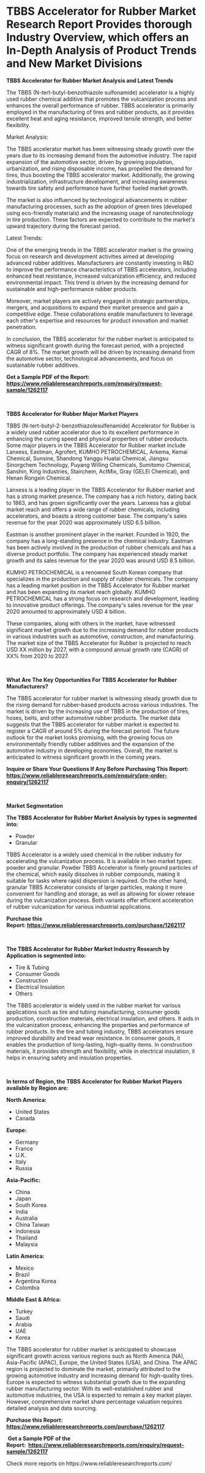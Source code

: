 <p><h1>TBBS Accelerator for Rubber Market Research Report Provides thorough Industry Overview, which offers an In-Depth Analysis of Product Trends and New Market Divisions</h1></p><p><strong>TBBS Accelerator for Rubber Market Analysis and Latest Trends</strong></p>
<p><p>The TBBS (N-tert-butyl-benzothiazole sulfonamide) accelerator is a highly used rubber chemical additive that promotes the vulcanization process and enhances the overall performance of rubber. TBBS accelerator is primarily employed in the manufacturing of tires and rubber products, as it provides excellent heat and aging resistance, improved tensile strength, and better flexibility.</p><p>Market Analysis:</p><p>The TBBS accelerator market has been witnessing steady growth over the years due to its increasing demand from the automotive industry. The rapid expansion of the automotive sector, driven by growing population, urbanization, and rising disposable income, has propelled the demand for tires, thus boosting the TBBS accelerator market. Additionally, the growing industrialization, infrastructure development, and increasing awareness towards tire safety and performance have further fueled market growth.</p><p>The market is also influenced by technological advancements in rubber manufacturing processes, such as the adoption of green tires (developed using eco-friendly materials) and the increasing usage of nanotechnology in tire production. These factors are expected to contribute to the market's upward trajectory during the forecast period.</p><p>Latest Trends:</p><p>One of the emerging trends in the TBBS accelerator market is the growing focus on research and development activities aimed at developing advanced rubber additives. Manufacturers are constantly investing in R&D to improve the performance characteristics of TBBS accelerators, including enhanced heat resistance, increased vulcanization efficiency, and reduced environmental impact. This trend is driven by the increasing demand for sustainable and high-performance rubber products.</p><p>Moreover, market players are actively engaged in strategic partnerships, mergers, and acquisitions to expand their market presence and gain a competitive edge. These collaborations enable manufacturers to leverage each other's expertise and resources for product innovation and market penetration.</p><p>In conclusion, the TBBS accelerator for the rubber market is anticipated to witness significant growth during the forecast period, with a projected CAGR of 8%. The market growth will be driven by increasing demand from the automotive sector, technological advancements, and focus on sustainable rubber additives.</p></p>
<p><strong>Get a Sample PDF of the Report:&nbsp; <a href="https://www.reliableresearchreports.com/enquiry/request-sample/1262117">https://www.reliableresearchreports.com/enquiry/request-sample/1262117</a></strong></p>
<p>&nbsp;</p>
<p><strong>TBBS Accelerator for Rubber Major Market Players</strong></p>
<p><p>TBBS (N-tert-butyl-2-benzothiazolesulfenamide) Accelerator for Rubber is a widely used rubber accelerator due to its excellent performance in enhancing the curing speed and physical properties of rubber products. Some major players in the TBBS Accelerator for Rubber market include Lanxess, Eastman, Agrofert, KUMHO PETROCHEMICAL, Arkema, Kemai Chemical, Sunsine, Shandong Yanggu Huatai Chemical, Jiangsu Sinorgchem Technology, Puyang Willing Chemicals, Sumitomo Chemical, Sanshin, King Industries, Stairchem, ActMix, Gray (GELEI Chemical), and Henan Rongxin Chemical.</p><p>Lanxess is a leading player in the TBBS Accelerator for Rubber market and has a strong market presence. The company has a rich history, dating back to 1863, and has grown significantly over the years. Lanxess has a global market reach and offers a wide range of rubber chemicals, including accelerators, and boasts a strong customer base. The company's sales revenue for the year 2020 was approximately USD 6.5 billion.</p><p>Eastman is another prominent player in the market. Founded in 1920, the company has a long-standing presence in the chemical industry. Eastman has been actively involved in the production of rubber chemicals and has a diverse product portfolio. The company has experienced steady market growth and its sales revenue for the year 2020 was around USD 8.5 billion.</p><p>KUMHO PETROCHEMICAL is a renowned South Korean company that specializes in the production and supply of rubber chemicals. The company has a leading market position in the TBBS Accelerator for Rubber market and has been expanding its market reach globally. KUMHO PETROCHEMICAL has a strong focus on research and development, leading to innovative product offerings. The company's sales revenue for the year 2020 amounted to approximately USD 4 billion.</p><p>These companies, along with others in the market, have witnessed significant market growth due to the increasing demand for rubber products in various industries such as automotive, construction, and manufacturing. The market size of the TBBS Accelerator for Rubber is projected to reach USD XX million by 2027, with a compound annual growth rate (CAGR) of XX% from 2020 to 2027.</p></p>
<p>&nbsp;</p>
<p><strong>What Are The Key Opportunities For TBBS Accelerator for Rubber Manufacturers?</strong></p>
<p><p>The TBBS accelerator for rubber market is witnessing steady growth due to the rising demand for rubber-based products across various industries. The market is driven by the increasing use of TBBS in the production of tires, hoses, belts, and other automotive rubber products. The market data suggests that the TBBS accelerator for rubber market is expected to register a CAGR of around 5% during the forecast period. The future outlook for the market looks promising, with the growing focus on environmentally friendly rubber additives and the expansion of the automotive industry in developing economies. Overall, the market is anticipated to witness significant growth in the coming years.</p></p>
<p><strong>Inquire or Share Your Questions If Any Before Purchasing This Report: <a href="https://www.reliableresearchreports.com/enquiry/pre-order-enquiry/1262117">https://www.reliableresearchreports.com/enquiry/pre-order-enquiry/1262117</a></strong></p>
<p>&nbsp;</p>
<p><strong>Market Segmentation</strong></p>
<p><strong>The TBBS Accelerator for Rubber Market Analysis by types is segmented into:</strong></p>
<p><ul><li>Powder</li><li>Granular</li></ul></p>
<p><p>TBBS Accelerator is a widely used chemical in the rubber industry for accelerating the vulcanization process. It is available in two market types: powder and granular. Powder TBBS Accelerator is finely ground particles of the chemical, which easily dissolves in rubber compounds, making it suitable for tasks where rapid dispersion is required. On the other hand, granular TBBS Accelerator consists of larger particles, making it more convenient for handling and storage, as well as allowing for slower release during the vulcanization process. Both variants offer efficient acceleration of rubber vulcanization for various industrial applications.</p></p>
<p><strong>Purchase this Report:&nbsp;<a href="https://www.reliableresearchreports.com/purchase/1262117">https://www.reliableresearchreports.com/purchase/1262117</a></strong></p>
<p>&nbsp;</p>
<p><strong>The TBBS Accelerator for Rubber Market Industry Research by Application is segmented into:</strong></p>
<p><ul><li>Tire & Tubing</li><li>Consumer Goods</li><li>Construction</li><li>Electrical Insulation</li><li>Others</li></ul></p>
<p><p>The TBBS accelerator is widely used in the rubber market for various applications such as tire and tubing manufacturing, consumer goods production, construction materials, electrical insulation, and others. It aids in the vulcanization process, enhancing the properties and performance of rubber products. In the tire and tubing industry, TBBS accelerators ensure improved durability and tread wear resistance. In consumer goods, it enables the production of long-lasting, high-quality items. In construction materials, it provides strength and flexibility, while in electrical insulation, it helps in ensuring safety and insulation properties.</p></p>
<p>&nbsp;</p>
<p><strong>In terms of Region, the TBBS Accelerator for Rubber Market Players available by Region are:</strong></p>
<p>
    <p> <strong> North America: </strong>
        <ul>
            <li>United States</li>
            <li>Canada</li>
        </ul>
        </p> 
    <p> <strong> Europe: </strong>
        <ul>
            <li>Germany</li>
            <li>France</li>
            <li>U.K.</li>
            <li>Italy</li>
            <li>Russia</li>
        </ul>
        </p> 
    <p> <strong> Asia-Pacific: </strong>
        <ul>
            <li>China</li>
            <li>Japan</li>
            <li>South Korea</li>
            <li>India</li>
            <li>Australia</li>
            <li>China Taiwan</li>
            <li>Indonesia</li>
            <li>Thailand</li>
            <li>Malaysia</li>
        </ul>
        </p> 
    <p> <strong> Latin America: </strong>
        <ul>
            <li>Mexico</li>
            <li>Brazil</li>
            <li>Argentina Korea</li>
            <li>Colombia</li>
        </ul>
        </p> 
    <p> <strong> Middle East & Africa: </strong>
        <ul>
            <li>Turkey</li>
            <li>Saudi</li>
            <li>Arabia</li>
            <li>UAE</li>
            <li>Korea</li>
        </ul>
    </p>
    </p>
<p><p>The TBBS accelerator for rubber market is anticipated to showcase significant growth across various regions such as North America (NA), Asia-Pacific (APAC), Europe, the United States (USA), and China. The APAC region is projected to dominate the market, primarily attributed to the growing automotive industry and increasing demand for high-quality tires. Europe is expected to witness substantial growth due to the expanding rubber manufacturing sector. With its well-established rubber and automotive industries, the USA is expected to remain a key market player. However, comprehensive market share percentage valuation requires detailed analysis and data sourcing.</p></p>
<p><strong>Purchase this Report: <a href="https://www.reliableresearchreports.com/purchase/1262117">https://www.reliableresearchreports.com/purchase/1262117</a></strong></p>
<p>&nbsp;<strong>Get a Sample PDF of the Report:&nbsp;&nbsp;<a href="https://www.reliableresearchreports.com/enquiry/request-sample/1262117">https://www.reliableresearchreports.com/enquiry/request-sample/1262117</a></strong></p>
<p><strong></strong></p>
<p>Check more reports on https://www.reliableresearchreports.com/</p>